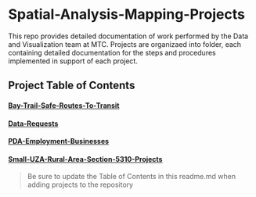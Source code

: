 # Spatial-Analysis-Mapping-Projects
This repo provides detailed documentation of work performed by the Data and Visualization team at MTC.  Projects are organizaed into folder, each containing detailed documentation for the steps and procedures implemented in support of each project.

## Project Table of Contents

#### [Bay-Trail-Safe-Routes-To-Transit](https://github.com/BayAreaMetro/Spatial-Analysis-Mapping-Projects/tree/master/Bay-Trail-Safe-Routes-To-Transit)  

#### [Data-Requests](https://github.com/BayAreaMetro/Spatial-Analysis-Mapping-Projects/tree/master/Data-Requests)  

#### [PDA-Employment-Businesses](https://github.com/BayAreaMetro/Spatial-Analysis-Mapping-Projects/tree/master/PDA-Employment-Businesses)  

#### [Small-UZA-Rural-Area-Section-5310-Projects](https://github.com/BayAreaMetro/Spatial-Analysis-Mapping-Projects/tree/master/Small-UZA-Rural-Area-Section-5310-Projects)  
  
  
  
  
  
> Be sure to update the Table of Contents in this readme.md when adding projects to the repository
